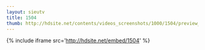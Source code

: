 ```yaml
---
layout: sieutv
title: 1504
thumb: http://hdsite.net/contents/videos_screenshots/1000/1504/preview_360p.mp4.jpg
---
```

{% include iframe src='http://hdsite.net/embed/1504' %}
 
